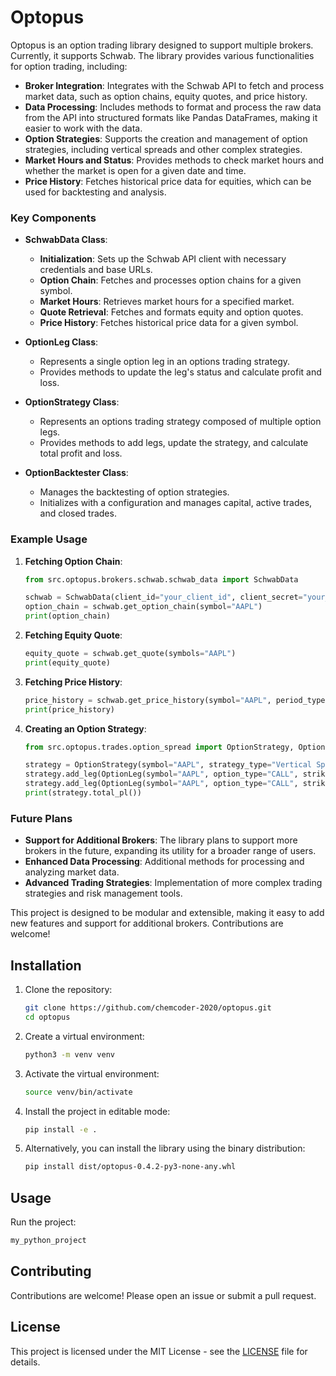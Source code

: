 # Optopus

Optopus is an option trading library designed to support multiple brokers. Currently, it supports Schwab. The library provides various functionalities for option trading, including:

- **Broker Integration**: Integrates with the Schwab API to fetch and process market data, such as option chains, equity quotes, and price history.
- **Data Processing**: Includes methods to format and process the raw data from the API into structured formats like Pandas DataFrames, making it easier to work with the data.
- **Option Strategies**: Supports the creation and management of option strategies, including vertical spreads and other complex strategies.
- **Market Hours and Status**: Provides methods to check market hours and whether the market is open for a given date and time.
- **Price History**: Fetches historical price data for equities, which can be used for backtesting and analysis.

### Key Components

- **SchwabData Class**:
  - **Initialization**: Sets up the Schwab API client with necessary credentials and base URLs.
  - **Option Chain**: Fetches and processes option chains for a given symbol.
  - **Market Hours**: Retrieves market hours for a specified market.
  - **Quote Retrieval**: Fetches and formats equity and option quotes.
  - **Price History**: Fetches historical price data for a given symbol.

- **OptionLeg Class**:
  - Represents a single option leg in an options trading strategy.
  - Provides methods to update the leg's status and calculate profit and loss.

- **OptionStrategy Class**:
  - Represents an options trading strategy composed of multiple option legs.
  - Provides methods to add legs, update the strategy, and calculate total profit and loss.

- **OptionBacktester Class**:
  - Manages the backtesting of option strategies.
  - Initializes with a configuration and manages capital, active trades, and closed trades.

### Example Usage

1. **Fetching Option Chain**:
   ```python
   from src.optopus.brokers.schwab.schwab_data import SchwabData

   schwab = SchwabData(client_id="your_client_id", client_secret="your_client_secret")
   option_chain = schwab.get_option_chain(symbol="AAPL")
   print(option_chain)
   ```

2. **Fetching Equity Quote**:
   ```python
   equity_quote = schwab.get_quote(symbols="AAPL")
   print(equity_quote)
   ```

3. **Fetching Price History**:
   ```python
   price_history = schwab.get_price_history(symbol="AAPL", period_type="year", period=1, frequency_type="daily", frequency=1)
   print(price_history)
   ```

4. **Creating an Option Strategy**:
   ```python
   from src.optopus.trades.option_spread import OptionStrategy, OptionLeg

   strategy = OptionStrategy(symbol="AAPL", strategy_type="Vertical Spread")
   strategy.add_leg(OptionLeg(symbol="AAPL", option_type="CALL", strike=150, expiration=datetime(2023, 10, 1), contracts=1))
   strategy.add_leg(OptionLeg(symbol="AAPL", option_type="CALL", strike=160, expiration=datetime(2023, 10, 1), contracts=1))
   print(strategy.total_pl())
   ```

### Future Plans

- **Support for Additional Brokers**: The library plans to support more brokers in the future, expanding its utility for a broader range of users.
- **Enhanced Data Processing**: Additional methods for processing and analyzing market data.
- **Advanced Trading Strategies**: Implementation of more complex trading strategies and risk management tools.

This project is designed to be modular and extensible, making it easy to add new features and support for additional brokers. Contributions are welcome!

## Installation

1. Clone the repository:
   ```bash
   git clone https://github.com/chemcoder-2020/optopus.git
   cd optopus
   ```

2. Create a virtual environment:
   ```bash
   python3 -m venv venv
   ```

3. Activate the virtual environment:
   ```bash
   source venv/bin/activate
   ```

4. Install the project in editable mode:
   ```bash
   pip install -e .
   ```

5. Alternatively, you can install the library using the binary distribution:
   ```bash
   pip install dist/optopus-0.4.2-py3-none-any.whl
   ```

## Usage

Run the project:
```bash
my_python_project
```

## Contributing

Contributions are welcome! Please open an issue or submit a pull request.

## License

This project is licensed under the MIT License - see the [LICENSE](LICENSE) file for details.
